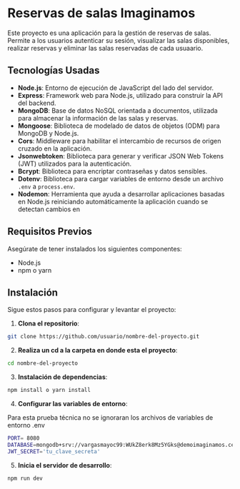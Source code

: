 # Reservas de salas Imaginamos

Este proyecto es una aplicación para la gestión de reservas de salas. Permite a los usuarios autenticar su sesión, visualizar las salas disponibles, realizar reservas y eliminar las salas reservadas de cada usuaario.

## Tecnologías Usadas

- **Node.js**: Entorno de ejecución de JavaScript del lado del servidor.
- **Express**: Framework web para Node.js, utilizado para construir la API del backend.
- **MongoDB**: Base de datos NoSQL orientada a documentos, utilizada para almacenar la información de las salas y reservas.
- **Mongoose**: Biblioteca de modelado de datos de objetos (ODM) para MongoDB y Node.js.
- **Cors**: Middleware para habilitar el intercambio de recursos de origen cruzado en la aplicación.
- **Jsonwebtoken**: Biblioteca para generar y verificar JSON Web Tokens (JWT) utilizados para la autenticación.
- **Bcrypt**: Biblioteca para encriptar contraseñas y datos sensibles.
- **Dotenv**: Biblioteca para cargar variables de entorno desde un archivo `.env` a `process.env`.
- **Nodemon**: Herramienta que ayuda a desarrollar aplicaciones basadas en Node.js reiniciando automáticamente la aplicación cuando se detectan cambios en

## Requisitos Previos

Asegúrate de tener instalados los siguientes componentes:

- Node.js
- npm o yarn

## Instalación

Sigue estos pasos para configurar y levantar el proyecto:

1. **Clona el repositorio**:

```bash
git clone https://github.com/usuario/nombre-del-proyecto.git
```

2. **Realiza un cd a la carpeta en donde esta el proyecto**:

```bash
cd nombre-del-proyecto
```

3. **Instalación de dependencias**:

```bash
npm install o yarn install
```

4. **Configurar las variables de entorno**:

Para esta prueba técnica no se ignoraran los archivos de variables de entorno .env

```bash
PORT= 8080
DATABASE=mongodb+srv://vargasmayoc99:WUkZ8erk8Mz5YGks@demoimaginamos.cextm.mongodb.net/
JWT_SECRET='tu_clave_secreta'
```

5. **Inicia el servidor de desarrollo**:

```bash
npm run dev
```
